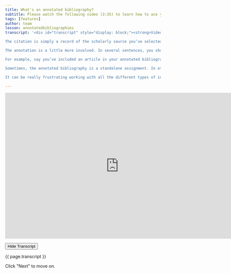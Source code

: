 ```yaml
---
title: What's an annotated bibliography?
subtitle: Please watch the following video (3:35) to learn how to ace your next annotated bibliography.
tags: [features]
author: team
lesson: annotatedbibliographies
transcript: '<div id="transcript" style="display: block;"><strong>Video Transcript:</strong> One of the most common assignments in university is the annotated bibliography. You’re probably used to writing bibliographies towards the end of a research assignment; annotated bibliographies come at the beginning of the research process. Figuring out annotated bibliographies is an important skill that will serve you well even after you’ve finished your studies. This video will show you how. You may have had to write a bibliography for a paper in the past. You attach it to the end of your assignment, using it to point to sources that you’ve referenced. An annotated bibliography is different in that it usually is completed before you dive into the assignment. Your course instructor likely has specific instructions about what they’d like to see included in your annotated bibliography; however, the following should apply in most circumstances. There are two main elements of an annotated bibliography: 1) The citation 2) The annotation

The citation is simply a record of the scholarly source you’ve selected in your instructor’s preferred style, like Chicago Style, or APA.

The annotation is a little more involved. In several sentences, you should outline the main arguments of the source; assess the strengths and weaknesses of the source; and explain how and why the source is appropriate for your essay or research. Remember, an annotation is not simply a summary of the source. It is a critical summary, demonstrating that you’ve engaged with the source and have synthesized it’s value.

For example, say you’ve included an article in your annotated bibliography that was published several decades ago by an influential scholar in the field. After scanning the source, you may want to explain that despite the publication date, the source is important because of the innovative methods used by the scholar at the time. Those methods may have influenced other scholars down the line, which may also appear in your annotated bibliography. Despite the importance of this source, you will also want to point to weaknesses: perhaps the data collection methods are not as robust as they could be, or you find the author’s theoretical approach inappropriate for the contemporary field. Finally, you’ll want to explain how the source will fit into your work: such as during the literature review. You have a lot of latitude in an annotation. Just remember to engage fully with the source and analyze it for its value, rather than summarizing its content.

Sometimes, the annotated bibliography is a standalone assignment. In other cases, the annotated bibliography is the first step in a larger research project. Your annotated bibliography will be more helpful later if you front load some effort. For instance, your annotated bibliography will remind you why you selected a certain source; why a source is relevant; and why you agree or disagree with the source’s argument.

It can be really frustrating working with all the different types of information out there. If you ever need a helping hand just reach out to a librarian. We’re here to help.</div>'

---
```


<iframe src="https://h5pstudio.ecampusontario.ca/h5p/23924/embed" width="733" height="473" frameborder="0" allowfullscreen="allowfullscreen"></iframe><script src="https://h5pstudio.ecampusontario.ca/modules/contrib/h5p/vendor/h5p/h5p-core/js/h5p-resizer.js" charset="UTF-8"></script>


<button id="toggle" onclick="hide('transcript')" class="uk-button uk-button-danger">Hide Transcript</button>

{{ page.transcript }}

Click "Next" to move on. 

<script>
    function hide() { 
        document.getElementById("transcript").style.display="none";
    };
</script>